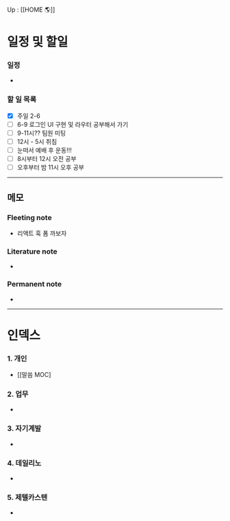 Up : [[HOME 🌎]]

# 일정 및 할일
### 일정
- 

### 할 일 목록
 
- [x] 주일 2-6
- [ ] 6-9 로그인 UI 구현 및 라우터 공부해서 가기
- [ ] 9-11시?? 팀원 미팅
- [ ] 12시 - 5시 취침
- [ ] 눈떠서 예배 후 운동!!!
- [ ] 8시부터 12시 오전 공부
- [ ] 오후부터 밤 11시 오후 공부

---

## 메모

### Fleeting note
- 리액트 훅 폼 까보자

### Literature note
- 

### Permanent note
- 

---

# 인덱스
### 1. 개인 
- [[말씀 MOC]
### 2. 업무
- 
### 3. 자기계발
- 
### 4. 데일리노
- 
### 5. 제텔카스텐
- 